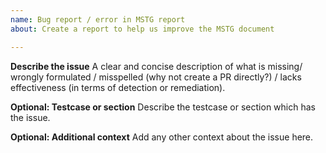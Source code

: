 ```yaml
---
name: Bug report / error in MSTG report
about: Create a report to help us improve the MSTG document

---
```

**Describe the issue**
A clear and concise description of what is missing/ wrongly formulated / misspelled (why not create a PR directly?) / lacks effectiveness (in terms of detection or remediation).

**Optional: Testcase or section**
Describe the testcase or section which has the issue.

**Optional: Additional context**
Add any other context about the issue here.

